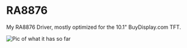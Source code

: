 # RA8876
My RA8876 Driver, mostly optimized for the 10.1" BuyDisplay.com TFT.

![Pic of what it has so far](https://github.com/gfcwfzkm/RA8876/blob/main/IMG_20201119_115328.jpg)
